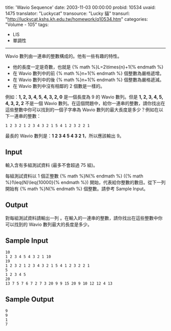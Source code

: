 title: 'Wavio Sequence'
date: 2003-11-03 00:00:00
probid: 10534
uvaid: 1475
translator: "Luckycat"
transource: "Lucky 貓"
transurl: "http://luckycat.kshs.kh.edu.tw/homework/q10534.htm"
categories: "Volume - 105"
tags:
- LIS
- 單調性
---

Wavio 數列由一連串的整數構成的。他有一些有趣的特性。

- 他的長度一定是奇數，也就是 {% math %}L=2\times{n}+1{% endmath %}
- 在 Wavio 數列中的前 {% math %}n+1{% endmath %} 個整數為嚴格遞增。
- 在 Wavio 數列中的後 {% math %}n+1{% endmath %} 個整數為嚴格遞減。
- 在 Wavio 數列中沒有相鄰的 2 個數是一樣的。

例如：**1, 2, 3, 4, 5, 4, 3, 2, 0** 是一個長度為 9 的 Wavio 數列。但是 **1, 2, 3, 4, 5, 4, 3, 2, 2** 不是一個 Wavio 數列。在這個問題中，給你一連串的整數，請你找出在這些整數中你可以找到的一個子字串為 Wavio 數列的最大長度是多少？例如在以下一連串的整數：

	1 2 3 2 1 2 3 4 3 2 1 5 4 1 2 3 2 2 1

最長的 Wavio 數列是：**1 2 3 4 5 4 3 2 1**，所以應該輸出 9。

## Input ##

輸入含有多組測試資料 (最多不會超過 75 組)。

每組測試資料以 1 個正整數 {% math %}N{% endmath %} ({% math %}1\leq{N}\leq{10000}{% endmath %}) 開始，代表給你整數的數目。從下一列開始有 {% math %}N{% endmath %} 個整數。請參考 Sample Input。

## Output ##

對每組測試資料請輸出一列 。在輸入的一連串的整數，請你找出在這些整數中你可以找到的 Wavio 數列最大的長度是多少。

## Sample Input ##

	10
	1 2 3 4 5 4 3 2 1 10
	19
	1 2 3 2 1 2 3 4 3 2 1 5 4 1 2 3 2 2 1
	5
	1 2 3 4 5
	20 
	13 7 5 7 6 7 2 7 3 20 9 9 15 20 9 10 12 12 4 13

## Sample Output ##

	9
	9
	1
	7
